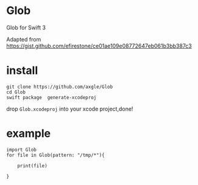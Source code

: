 # Glob
Glob for Swift 3

Adapted from https://gist.github.com/efirestone/ce01ae109e08772647eb061b3bb387c3

# install

    git clone https://github.com/axgle/Glob
    cd Glob
    swift package  generate-xcodeproj
    
drop `Glob.xcodeproj` into your xcode project,done!

# example

    import Glob
    for file in Glob(pattern: "/tmp/*"){

        print(file)

    }
